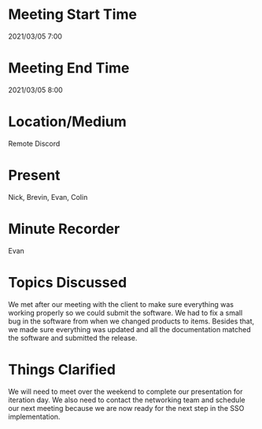 # Meeting Start Time
2021/03/05 7:00

# Meeting End Time
2021/03/05 8:00

# Location/Medium
Remote Discord

# Present
Nick, Brevin, Evan, Colin

# Minute Recorder
Evan

# Topics Discussed
We met after our meeting with the client to make sure everything was working properly so we could submit the software. We had to fix a small bug in the software from when we changed products to items.
Besides that, we made sure everything was updated and all the documentation matched the software and submitted the release.
# Things Clarified
We will need to meet over the weekend to complete our presentation for iteration day. We also need to contact the networking team and schedule our next meeting because we are now ready
for the next step in the SSO implementation.
